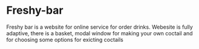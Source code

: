 # Freshy-bar
Freshy bar is a website for online service for order drinks.
Webesite is fully adaptive, there is a basket, modal window for making your own coctail and for choosing some options for exicting coctails
